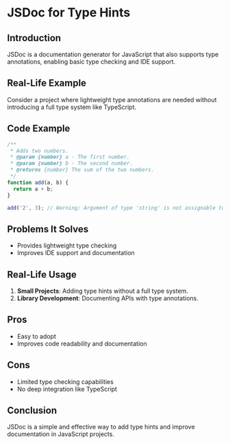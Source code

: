 # JSDoc for Type Hints

## Introduction
JSDoc is a documentation generator for JavaScript that also supports type annotations, enabling basic type checking and IDE support.

## Real-Life Example
Consider a project where lightweight type annotations are needed without introducing a full type system like TypeScript.

## Code Example
```javascript
/**
 * Adds two numbers.
 * @param {number} a - The first number.
 * @param {number} b - The second number.
 * @returns {number} The sum of the two numbers.
 */
function add(a, b) {
  return a + b;
}

add('2', 3); // Warning: Argument of type 'string' is not assignable to parameter of type 'number'.
```

## Problems It Solves
- Provides lightweight type checking
- Improves IDE support and documentation

## Real-Life Usage
1. **Small Projects**: Adding type hints without a full type system.
2. **Library Development**: Documenting APIs with type annotations.

## Pros
- Easy to adopt
- Improves code readability and documentation

## Cons
- Limited type checking capabilities
- No deep integration like TypeScript

## Conclusion
JSDoc is a simple and effective way to add type hints and improve documentation in JavaScript projects.

